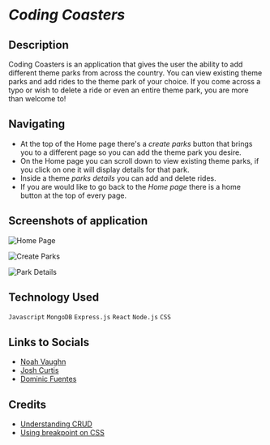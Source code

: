 # *Coding Coasters*

## Description

Coding Coasters is an application that gives the user the ability to add different theme parks from across the country. You can view existing theme parks and add rides to the theme park of your choice. If you come across a typo or wish to delete a ride or even an entire theme park, you are more than welcome to! 

## Navigating 

- At the top of the Home page there's a *create parks* button that brings you to a different page so you can add the theme park you desire.
- On the Home page you can scroll down to view existing theme parks, if you click on one it will display details for that park.
- Inside a theme *parks details* you can add and delete rides.
- If you are would like to go back to the *Home page* there is a home button at the top of every page.

## Screenshots of application

![Home Page](https://i.imgur.com/v5sydFw.png)

![Create Parks](https://i.imgur.com/skH0L6r.png)

![Park Details](https://i.imgur.com/xjfUyAK.png)

## Technology Used 

`Javascript` `MongoDB` `Express.js` `React` `Node.js` `CSS`

## Links to Socials

- [Noah Vaughn](https://www.linkedin.com/in/noahvaughn/)
- [Josh Curtis](https://www.linkedin.com/in/josh-curtis08/)
- [Dominic Fuentes](https://www.linkedin.com/in/dominicfuentes1/)

## Credits

- [Understanding CRUD](https://geeksforgeeks.com/)
- [Using breakpoint on CSS](https://weekendprojects.dev/posts/which-responsive-media-query-breakpoints-should-you-use/)